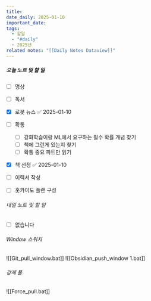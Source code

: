 ```yaml
---
title: 
date_daily: 2025-01-10
important_date: 
tags:
  - 할일
  - "#daily"
  - 2025년
related notes: "[[Daily Notes Dataview]]"
---
```

##### 오늘 노트 및 할 일 
- [ ] 명상
- [ ] 독서
- [x] 로봇 뉴스 ✅ 2025-01-10
- [ ]   확통
	- [ ] 강화학습이랑 ML에서 요구하는 필수 확률 개념 찾기
	- [ ] 책에 그런게 있는지 찾기 
	- [ ] 확통 중요 파트만 읽기
- [x] 책 선정 ✅ 2025-01-10
- [ ] 이력서 작성
- [ ] 홋카이도 플랜 구성
  




###### 내일 노트 및 할 일
- [ ]  없습니다


######  Window 스위치
![[Git_pull_window.bat]]
![[Obsidian_push_window 1.bat]]



###### 강제 풀
![[Force_pull.bat]]